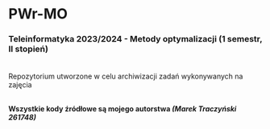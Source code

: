 # PWr-MO
### Teleinformatyka 2023/2024 - Metody optymalizacji (1 semestr, II stopień)<br/><br/>

Repozytorium utworzone w celu archiwizacji zadań wykonywanych na zajęcia<br/><br/>

**Wszystkie kody źródłowe są mojego autorstwa _(Marek Traczyński 261748)_**
